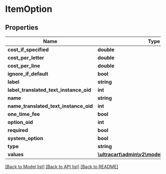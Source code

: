# ItemOption

## Properties
Name | Type | Description | Notes
------------ | ------------- | ------------- | -------------
**cost_if_specified** | **double** |  | [optional] 
**cost_per_letter** | **double** |  | [optional] 
**cost_per_line** | **double** |  | [optional] 
**ignore_if_default** | **bool** |  | [optional] 
**label** | **string** |  | [optional] 
**label_translated_text_instance_oid** | **int** |  | [optional] 
**name** | **string** |  | [optional] 
**name_translated_text_instance_oid** | **int** |  | [optional] 
**one_time_fee** | **bool** |  | [optional] 
**option_oid** | **int** |  | [optional] 
**required** | **bool** |  | [optional] 
**system_option** | **bool** |  | [optional] 
**type** | **string** |  | [optional] 
**values** | [**\\ultracart\admin\v2\models\ItemOptionValue[]**](ItemOptionValue.md) |  | [optional] 

[[Back to Model list]](../README.md#documentation-for-models) [[Back to API list]](../README.md#documentation-for-api-endpoints) [[Back to README]](../README.md)



